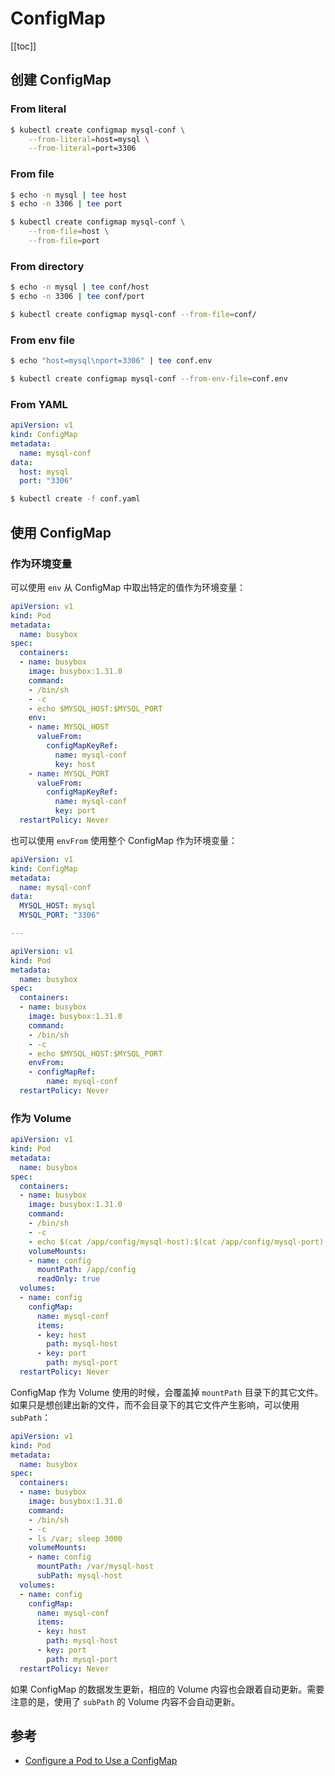 # ConfigMap

[[toc]]

## 创建 ConfigMap

### From literal

```bash
$ kubectl create configmap mysql-conf \
    --from-literal=host=mysql \
    --from-literal=port=3306
```

### From file

```bash
$ echo -n mysql | tee host
$ echo -n 3306 | tee port

$ kubectl create configmap mysql-conf \
    --from-file=host \
    --from-file=port
```

### From directory

```bash
$ echo -n mysql | tee conf/host
$ echo -n 3306 | tee conf/port

$ kubectl create configmap mysql-conf --from-file=conf/
```

### From env file

```bash
$ echo "host=mysql\nport=3306" | tee conf.env

$ kubectl create configmap mysql-conf --from-env-file=conf.env
```

### From YAML

```yaml
apiVersion: v1
kind: ConfigMap
metadata:
  name: mysql-conf
data:
  host: mysql
  port: "3306"
```

```bash
$ kubectl create -f conf.yaml
```

## 使用 ConfigMap

### 作为环境变量

可以使用 `env` 从 ConfigMap 中取出特定的值作为环境变量：

```yaml
apiVersion: v1
kind: Pod
metadata:
  name: busybox
spec:
  containers:
  - name: busybox
    image: busybox:1.31.0
    command:
    - /bin/sh
    - -c
    - echo $MYSQL_HOST:$MYSQL_PORT
    env:
    - name: MYSQL_HOST
      valueFrom:
        configMapKeyRef:
          name: mysql-conf
          key: host
    - name: MYSQL_PORT
      valueFrom:
        configMapKeyRef:
          name: mysql-conf
          key: port
  restartPolicy: Never
```

也可以使用 `envFrom` 使用整个 ConfigMap 作为环境变量：

```yaml
apiVersion: v1
kind: ConfigMap
metadata:
  name: mysql-conf
data:
  MYSQL_HOST: mysql
  MYSQL_PORT: "3306"

---

apiVersion: v1
kind: Pod
metadata:
  name: busybox
spec:
  containers:
  - name: busybox
    image: busybox:1.31.0
    command:
    - /bin/sh
    - -c
    - echo $MYSQL_HOST:$MYSQL_PORT
    envFrom:
    - configMapRef:
        name: mysql-conf
  restartPolicy: Never
```

### 作为 Volume

```yaml
apiVersion: v1
kind: Pod
metadata:
  name: busybox
spec:
  containers:
  - name: busybox
    image: busybox:1.31.0
    command:
    - /bin/sh
    - -c
    - echo $(cat /app/config/mysql-host):$(cat /app/config/mysql-port)
    volumeMounts:
    - name: config
      mountPath: /app/config
      readOnly: true
  volumes:
  - name: config
    configMap:
      name: mysql-conf
      items:
      - key: host
        path: mysql-host
      - key: port
        path: mysql-port
  restartPolicy: Never
```

ConfigMap 作为 Volume 使用的时候，会覆盖掉 `mountPath` 目录下的其它文件。如果只是想创建出新的文件，而不会目录下的其它文件产生影响，可以使用 `subPath`：

```yaml
apiVersion: v1
kind: Pod
metadata:
  name: busybox
spec:
  containers:
  - name: busybox
    image: busybox:1.31.0
    command:
    - /bin/sh
    - -c
    - ls /var; sleep 3000
    volumeMounts:
    - name: config
      mountPath: /var/mysql-host
      subPath: mysql-host
  volumes:
  - name: config
    configMap:
      name: mysql-conf
      items:
      - key: host
        path: mysql-host
      - key: port
        path: mysql-port
  restartPolicy: Never
```

如果 ConfigMap 的数据发生更新，相应的 Volume 内容也会跟着自动更新。需要注意的是，使用了 `subPath` 的 Volume 内容不会自动更新。

## 参考

- [Configure a Pod to Use a ConfigMap](https://kubernetes.io/docs/tasks/configure-pod-container/configure-pod-configmap/)